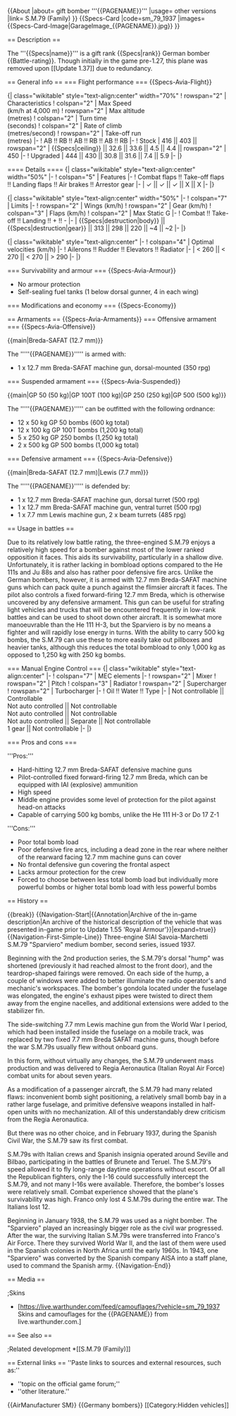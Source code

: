 {{About
|about= gift bomber '''{{PAGENAME}}'''
|usage= other versions
|link= S.M.79 (Family)
}}
{{Specs-Card
|code=sm_79_1937
|images={{Specs-Card-Image|GarageImage_{{PAGENAME}}.jpg}}
}}

== Description ==
<!-- ''In the description, the first part should be about the history of and the creation and combat usage of the aircraft, as well as its key features. In the second part, tell the reader about the aircraft in the game. Insert a screenshot of the vehicle, so that if the novice player does not remember the vehicle by name, he will immediately understand what kind of vehicle the article is talking about.'' -->
The '''{{Specs|name}}''' is a gift rank {{Specs|rank}} German bomber {{Battle-rating}}. Though initially in the game pre-1.27, this plane was removed upon [[Update 1.37]] due to redundancy.

== General info ==
=== Flight performance ===
{{Specs-Avia-Flight}}
<!-- ''Describe how the aircraft behaves in the air. Speed, manoeuvrability, acceleration and allowable loads - these are the most important characteristics of the vehicle.'' -->

{| class="wikitable" style="text-align:center" width="70%"
! rowspan="2" | Characteristics
! colspan="2" | Max Speed<br>(km/h at 4,000 m)
! rowspan="2" | Max altitude<br>(metres)
! colspan="2" | Turn time<br>(seconds)
! colspan="2" | Rate of climb<br>(metres/second)
! rowspan="2" | Take-off run<br>(metres)
|-
! AB !! RB !! AB !! RB !! AB !! RB
|-
! Stock
| 416 || 403 || rowspan="2" | {{Specs|ceiling}} || 32.6 || 33.6 || 4.5 || 4.4 || rowspan="2" | 450
|-
! Upgraded
| 444 || 430 || 30.8 || 31.6 || 7.4 || 5.9
|-
|}

==== Details ====
{| class="wikitable" style="text-align:center" width="50%"
|-
! colspan="5" | Features
|-
! Combat flaps !! Take-off flaps !! Landing flaps !! Air brakes !! Arrestor gear
|-
| ✓ || ✓ || ✓ || X || X     <!-- ✓ -->
|-
|}

{| class="wikitable" style="text-align:center" width="50%"
|-
! colspan="7" | Limits
|-
! rowspan="2" | Wings (km/h)
! rowspan="2" | Gear (km/h)
! colspan="3" | Flaps (km/h)
! colspan="2" | Max Static G
|-
! Combat !! Take-off !! Landing !! + !! -
|-
| {{Specs|destruction|body}} || {{Specs|destruction|gear}} || 313 || 298 || 220 || ~4 || ~2
|-
|}

{| class="wikitable" style="text-align:center"
|-
! colspan="4" | Optimal velocities (km/h)
|-
! Ailerons !! Rudder !! Elevators !! Radiator
|-
| < 260 || < 270 || < 270 || > 290
|-
|}

=== Survivability and armour ===
{{Specs-Avia-Armour}}
<!-- ''Examine the survivability of the aircraft. Note how vulnerable the structure is and how secure the pilot is, whether the fuel tanks are armoured, etc. Describe the armour, if there is any, and also mention the vulnerability of other critical aircraft systems.'' -->

* No armour protection
* Self-sealing fuel tanks (1 below dorsal gunner, 4 in each wing)

=== Modifications and economy ===
{{Specs-Economy}}

== Armaments ==
{{Specs-Avia-Armaments}}
=== Offensive armament ===
{{Specs-Avia-Offensive}}
<!-- ''Describe the offensive armament of the aircraft, if any. Describe how effective the cannons and machine guns are in a battle, and also what belts or drums are better to use. If there is no offensive weaponry, delete this subsection.'' -->
{{main|Breda-SAFAT (12.7 mm)}}

The '''''{{PAGENAME}}''''' is armed with:

* 1 x 12.7 mm Breda-SAFAT machine gun, dorsal-mounted (350 rpg)

=== Suspended armament ===
{{Specs-Avia-Suspended}}
<!-- ''Describe the aircraft's suspended armament: additional cannons under the wings, bombs, rockets and torpedoes. This section is especially important for bombers and attackers. If there is no suspended weaponry remove this subsection.'' -->
{{main|GP 50 (50 kg)|GP 100T (100 kg)|GP 250 (250 kg)|GP 500 (500 kg)}}

The '''''{{PAGENAME}}''''' can be outfitted with the following ordnance:

* 12 x 50 kg GP 50 bombs (600 kg total)
* 12 x 100 kg GP 100T bombs (1,200 kg total)
* 5 x 250 kg GP 250 bombs (1,250 kg total)
* 2 x 500 kg GP 500 bombs (1,000 kg total)

=== Defensive armament ===
{{Specs-Avia-Defensive}}
<!-- ''Defensive armament with turret machine guns or cannons, crewed by gunners. Examine the number of gunners and what belts or drums are better to use. If defensive weaponry is not available, remove this subsection.'' -->
{{main|Breda-SAFAT (12.7 mm)|Lewis (7.7 mm)}}

The '''''{{PAGENAME}}''''' is defended by:

* 1 x 12.7 mm Breda-SAFAT machine gun, dorsal turret (500 rpg)
* 1 x 12.7 mm Breda-SAFAT machine gun, ventral turret (500 rpg)
* 1 x 7.7 mm Lewis machine gun, 2 x beam turrets (485 rpg)

== Usage in battles ==
<!-- ''Describe the tactics of playing in the aircraft, the features of using aircraft in a team and advice on tactics. Refrain from creating a "guide" - do not impose a single point of view, but instead, give the reader food for thought. Examine the most dangerous enemies and give recommendations on fighting them. If necessary, note the specifics of the game in different modes (AB, RB, SB).'' -->

Due to its relatively low battle rating, the three-engined S.M.79 enjoys a relatively high speed for a bomber against most of the lower ranked opposition it faces. This aids its survivability, particularly in a shallow dive. Unfortunately, it is rather lacking in bombload options compared to the He 111s and Ju 88s and also has rather poor defensive fire arcs. Unlike the German bombers, however, it is armed with 12.7 mm Breda-SAFAT machine guns which can pack quite a punch against the flimsier aircraft it faces. The pilot also controls a fixed forward-firing 12.7 mm Breda, which is otherwise uncovered by any defensive armament. This gun can be useful for strafing light vehicles and trucks that will be encountered frequently in low-rank battles and can be used to shoot down other aircraft. It is somewhat more manoeuvrable than the He 111 H-3, but the Sparviero is by no means a fighter and will rapidly lose energy in turns. With the ability to carry 500 kg bombs, the S.M.79 can use these to more easily take out pillboxes and heavier tanks, although this reduces the total bombload to only 1,000 kg as opposed to 1,250 kg with 250 kg bombs.

=== Manual Engine Control ===
{| class="wikitable" style="text-align:center"
|-
! colspan="7" | MEC elements
|-
! rowspan="2" | Mixer
! rowspan="2" | Pitch
! colspan="3" | Radiator
! rowspan="2" | Supercharger
! rowspan="2" | Turbocharger
|-
! Oil !! Water !! Type
|-
| Not controllable || Controllable<br>Not auto controlled || Not controllable<br>Not auto controlled || Not controllable<br>Not auto controlled || Separate || Not controllable<br>1 gear || Not controllable
|-
|}

=== Pros and cons ===
<!-- ''Summarise and briefly evaluate the vehicle in terms of its characteristics and combat effectiveness. Mark its pros and cons in the bulleted list. Try not to use more than 6 points for each of the characteristics. Avoid using categorical definitions such as "bad", "good" and the like - use substitutions with softer forms such as "inadequate" and "effective".'' -->

'''Pros:'''

* Hard-hitting 12.7 mm Breda-SAFAT defensive machine guns
* Pilot-controlled fixed forward-firing 12.7 mm Breda, which can be equipped with IAI (explosive) ammunition
* High speed
* Middle engine provides some level of protection for the pilot against head-on attacks
* Capable of carrying 500 kg bombs, unlike the He 111 H-3 or Do 17 Z-1

'''Cons:'''

* Poor total bomb load
* Poor defensive fire arcs, including a dead zone in the rear where neither of the rearward facing 12.7 mm machine guns can cover
* No frontal defensive gun covering the frontal aspect
* Lacks armour protection for the crew
* Forced to choose between less total bomb load but individually more powerful bombs or higher total bomb load with less powerful bombs

== History ==
<!-- ''Describe the history of the creation and combat usage of the aircraft in more detail than in the introduction. If the historical reference turns out to be too long, take it to a separate article, taking a link to the article about the vehicle and adding a block "/History" (example: <nowiki>https://wiki.warthunder.com/(Vehicle-name)/History</nowiki>) and add a link to it here using the <code>main</code> template. Be sure to reference text and sources by using <code><nowiki><ref></ref></nowiki></code>, as well as adding them at the end of the article with <code><nowiki><references /></nowiki></code>. This section may also include the vehicle's dev blog entry (if applicable) and the in-game encyclopedia description (under <code><nowiki>=== In-game description ===</nowiki></code>, also if applicable).'' -->

{{break}}
{{Navigation-Start|{{Annotation|Archive of the in-game description|An archive of the historical description of the vehicle that was presented in-game prior to Update 1.55 'Royal Armour'}}|expand=true}}
{{Navigation-First-Simple-Line}}
Three-engine SIAI Savoia-Marchetti S.M.79 "Sparviero" medium bomber, second series, issued 1937.

Beginning with the 2nd production series, the S.M.79's dorsal "hump" was shortened (previously it had reached almost to the front door), and the teardrop-shaped fairings were removed. On each side of the hump, a couple of windows were added to better illuminate the radio operator's and mechanic's workspaces. The bomber's gondola located under the fuselage was elongated, the engine's exhaust pipes were twisted to direct them away from the engine nacelles, and additional extensions were added to the stabilizer fin.

The side-switching 7.7 mm Lewis machine gun from the World War I period, which had been installed inside the fuselage on a mobile track, was replaced by two fixed 7.7 mm Breda SAFAT machine guns, though before the war S.M.79s usually flew without onboard guns.

In this form, without virtually any changes, the S.M.79 underwent mass production and was delivered to Regia Aeronautica (Italian Royal Air Force) combat units for about seven years.

As a modification of a passenger aircraft, the S.M.79 had many related flaws: inconvenient bomb sight positioning, a relatively small bomb bay in a rather large fuselage, and primitive defensive weapons installed in half-open units with no mechanization. All of this understandably drew criticism from the Regia Aeronautica.

But there was no other choice, and in February 1937, during the Spanish Civil War, the S.M.79 saw its first combat.

S.M.79s with Italian crews and Spanish insignia operated around Seville and Bilbao, participating in the battles of Brunete and Teruel. The S.M.79's speed allowed it to fly long-range daytime operations without escort. Of all the Republican fighters, only the I-16 could successfully intercept the S.M.79, and not many I-16s were available. Therefore, the bomber's losses were relatively small. Combat experience showed that the plane's survivability was high. Franco only lost 4 S.M.79s during the entire war. The Italians lost 12.

Beginning in January 1938, the S.M.79 was used as a night bomber. The "Sparviero" played an increasingly bigger role as the civil war progressed. After the war, the surviving Italian S.M.79s were transferred into Franco's Air Force. There they survived World War II, and the last of them were used in the Spanish colonies in North Africa until the early 1960s. In 1943, one "Sparviero" was converted by the Spanish company AISA into a staff plane, used to command the Spanish army.
{{Navigation-End}}

== Media ==
<!-- ''Excellent additions to the article would be video guides, screenshots from the game, and photos.'' -->

;Skins
* [https://live.warthunder.com/feed/camouflages/?vehicle=sm_79_1937 Skins and camouflages for the {{PAGENAME}} from live.warthunder.com.]

== See also ==
<!--''Links to the articles on the War Thunder Wiki that you think will be useful for the reader, for example:''
* ''reference to the series of the aircraft;''
* ''links to approximate analogues of other nations and research trees.''-->

;Related development
*[[S.M.79 (Family)]]

== External links ==
''Paste links to sources and external resources, such as:''
* ''topic on the official game forum;''
* ''other literature.''

{{AirManufacturer SM}}
{{Germany bombers}}
[[Category:Hidden vehicles]]